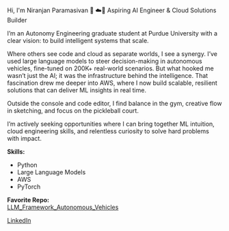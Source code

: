 Hi, I'm Niranjan Paramasivan 👋
☁️🤖 Aspiring AI Engineer & Cloud Solutions Builder

I’m an Autonomy Engineering graduate student at Purdue University with a clear vision:
to build intelligent systems that scale.

Where others see code and cloud as separate worlds, I see a synergy. I’ve used large language models to steer decision-making in autonomous vehicles, fine-tuned on 200K+ real-world scenarios. But what hooked me wasn’t just the AI; it was the infrastructure behind the intelligence. That fascination drew me deeper into AWS, where I now build scalable, resilient solutions that can deliver ML insights in real time.

Outside the console and code editor, I find balance in the gym, creative flow in sketching, and focus on the pickleball court.

I’m actively seeking opportunities where I can bring together ML intuition, cloud engineering skills, and relentless curiosity to solve hard problems with impact.

**Skills:**  
- Python  
- Large Language Models  
- AWS  
- PyTorch

**Favorite Repo:**  
[LLM_Framework_Autonomous_Vehicles](https://github.com/niran1717/LLM_Framework_Autonomous_Vehicles.git)

[LinkedIn](https://www.linkedin.com/in/niran17/)
